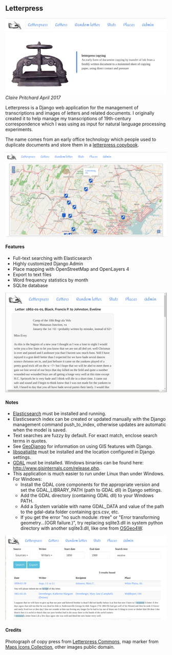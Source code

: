 ## Letterpress ##
![Screenshot](screenshots/home.png) 
*Claire Pritchard* 
*April 2017*   

Letterpress is a Django web application for the management of transcriptions and images of letters and related documents. 
I originally created it to help manage my transcriptions of 19th-century correspondence which I was using as input for 
natural language processing experiments. 

The name comes from an early office technology which people used to duplicate documents and store them in a 
[letterpress copybook](http://www2.archivists.org/glossary/terms/l/letterpress-copybook).

![Map](screenshots/map_with_popup.png) 

#### Features ####

 - Full-text searching with Elasticsearch 
 - Highly customized Django Admin 
 - Place mapping with OpenStreetMap and OpenLayers 4
 - Export to text files
 - Word frequency statistics by month
 - SQLite database

 ![Letter](screenshots/letter.png) 
 
#### Notes ####
 - [Elasticsearch](https://www.elastic.co/products/elasticsearch) must be installed and running.
 - Elasticsearch index can be created or updated manually with the Django management command push_to_index, otherwise updates are automatic when the model is saved.
 - Text searches are fuzzy by default. For exact match, enclose search terms in quotes.
 - See [GeoDjango](https://docs.djangoproject.com/en/1.10/ref/contrib/gis/) for information on using GIS features with Django.
 - [libspatialite](https://www.gaia-gis.it/fossil/libspatialite/index) must be installed and the location configured in Django settings.
 - [GDAL](http://www.gdal.org/index.html) must be installed. Windows binaries can be found here: http://www.gisinternals.com/release.php.
 - This application is much easier to run under Linux than under Windows. For Windows:
    - Install the GDAL core components for the appropriate version and set the GDAL_LIBRARY_PATH (path to GDAL dll) in Django settings.
    - Add the GDAL directory (containing GDAL dll) to your Windows PATH.
    - Add a System variable with name GDAL_DATA and value of the path to the gdal-data folder containing gcs.csv, etc.
    - If you get the error "no such module: rtree" or "Error transforming geometry...(OGR failure.)", try replacing sqlite3.dll in system python directory with another sqlite3.dll, like one from [OSGeo4W](https://trac.osgeo.org/osgeo4w/).

 ![Fuzzy text search](screenshots/text_search.png) 

#### Credits ####
Photograph of copy press from [Letterpress Commons](https://letterpresscommons.com), 
map marker from [Maps Icons Collection](https://mapicons.mapsmarker.com), other images public domain.
